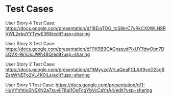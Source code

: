 <!-- This file should only have links to our Google Slide files with the test cases -->

# Test Cases

User Story 4 Test Case: https://docs.google.com/presentation/d/18EiqTOG_tcS8krC7vRkCX0WLN9RVWL2ebuYYTywE368/edit?usp=sharing

User Story 3 Test Case: https://docs.google.com/presentation/d/11K9B9OAGnzeydPlkUY7dwObn7DcQVX-9kVJicJWh48Q/edit?usp=sharing 

User Story 2 Test Case: https://docs.google.com/presentation/d/1tMyyzoWrLaQeaFCLAX9vnD2cgBZspWNEFo2VL4K0lLs/edit?usp=sharing

User Story 1 Test Case: https://docs.google.com/presentation/d/1-HuVYVhtioSN0XN2a7zuvIj78qI1OgFcgYbVcCaYnA4/edit?usp=sharing
